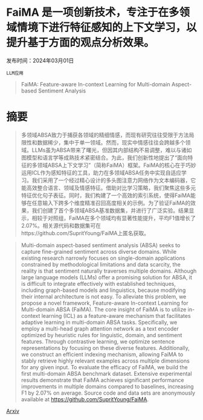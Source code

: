 # FaiMA 是一项创新技术，专注于在多领域情境下进行特征感知的上下文学习，以提升基于方面的观点分析效果。

发布时间：2024年03月01日

`LLM应用`

> FaiMA: Feature-aware In-context Learning for Multi-domain Aspect-based Sentiment Analysis

# 摘要

> 多领域ABSA致力于捕获各领域的精细情感，而现有研究往往受限于方法局限性和数据稀少，集中于单一领域。然而，现实中情感往往会跨越多个领域。LLMs虽为ABSA带来了曙光，但因其内部结构不易调整，难以与诸如图模型和语言学等成熟技术紧密结合。为此，我们创新性地提出了“面向特征的多领域ABSA上下文学习”（简称FaiMA）框架。FaiMA的核心在于巧妙运用ICL作为感知特征的工具，助力在多领域ABSA任务中实现自适应学习。我们采用了一个经过精心设计的多头图注意力网络作为文本编码器，它能高效整合语言、领域及情感特征。借助对比学习策略，我们聚焦这些多元特征优化句子表征。同时，我们构建了一个高效的索引系统，使得FaiMA能够在任意输入下跨多个维度精准召回高度相关的示例。为了验证FaiMA的效果，我们创建了首个多领域ABSA基准数据集，并进行了广泛实验。结果显示，相较于对照组，FaiMA在多个领域均有显著性能提升，平均F1值增长了2.07%。相关源代码和数据集可在https://github.com/SupritYoung/FaiMA上匿名获取。

> Multi-domain aspect-based sentiment analysis (ABSA) seeks to capture fine-grained sentiment across diverse domains. While existing research narrowly focuses on single-domain applications constrained by methodological limitations and data scarcity, the reality is that sentiment naturally traverses multiple domains. Although large language models (LLMs) offer a promising solution for ABSA, it is difficult to integrate effectively with established techniques, including graph-based models and linguistics, because modifying their internal architecture is not easy. To alleviate this problem, we propose a novel framework, Feature-aware In-context Learning for Multi-domain ABSA (FaiMA). The core insight of FaiMA is to utilize in-context learning (ICL) as a feature-aware mechanism that facilitates adaptive learning in multi-domain ABSA tasks. Specifically, we employ a multi-head graph attention network as a text encoder optimized by heuristic rules for linguistic, domain, and sentiment features. Through contrastive learning, we optimize sentence representations by focusing on these diverse features. Additionally, we construct an efficient indexing mechanism, allowing FaiMA to stably retrieve highly relevant examples across multiple dimensions for any given input. To evaluate the efficacy of FaiMA, we build the first multi-domain ABSA benchmark dataset. Extensive experimental results demonstrate that FaiMA achieves significant performance improvements in multiple domains compared to baselines, increasing F1 by 2.07% on average. Source code and data sets are anonymously available at https://github.com/SupritYoung/FaiMA.

[Arxiv](https://arxiv.org/abs/2403.01063)